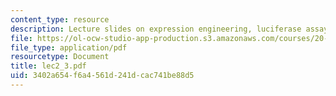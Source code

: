 ```yaml
---
content_type: resource
description: Lecture slides on expression engineering, luciferase assays, and RNA.
file: https://ol-ocw-studio-app-production.s3.amazonaws.com/courses/20-109-laboratory-fundamentals-in-biological-engineering-fall-2007/3402a654f6a4561d241dcac741be88d5_lec2_3.pdf
file_type: application/pdf
resourcetype: Document
title: lec2_3.pdf
uid: 3402a654-f6a4-561d-241d-cac741be88d5
---
```

